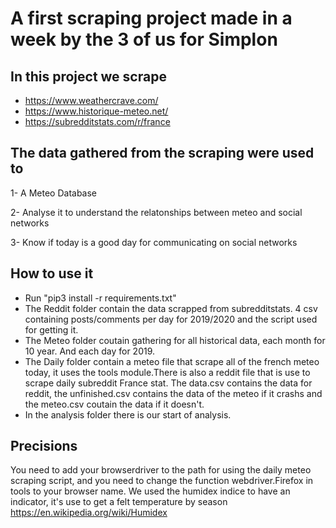 # A first scraping project made in a week by the 3 of us for Simplon

## In this project we scrape
- https://www.weathercrave.com/
- https://www.historique-meteo.net/
- https://subredditstats.com/r/france

## The data gathered from the scraping were used to 
1- A Meteo Database

2- Analyse it to understand the relatonships between meteo and social networks

3- Know if today is a good day for communicating on social networks

## How to use it
- Run "pip3 install -r requirements.txt"
- The Reddit folder contain the data scrapped from subredditstats. 4 csv containing posts/comments per day for 2019/2020 and the script used for getting it.
- The Meteo folder coutain gathering for all historical data, each month for 10 year. And each day for 2019.
- The Daily folder contain a meteo file that scrape all of the french meteo today, it uses the tools module.There is also a reddit file that is use to scrape daily subreddit France stat. The data.csv contains the data for reddit, the unfinished.csv contains the data of the meteo if it crashs and the meteo.csv coutain the data if it doesn't.
- In the analysis folder there is our start of analysis.




## Precisions
You need to add your browserdriver to the path for using the daily meteo scraping script, and you need to change the function webdriver.Firefox in tools to your browser name.
We used the humidex indice to have an indicator, it's use to get a felt temperature by season https://en.wikipedia.org/wiki/Humidex
